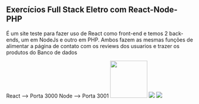 <h2>Exercícios Full Stack Eletro com React-Node-PHP</h2>
<p>É um site teste para fazer uso de React como front-end e temos 2 back-ends, um em NodeJs e outro em PHP. Ambos fazem as mesmas funções de alimentar a página de contato com os reviews dos usuarios e trazer os produtos do Banco de dados</p>
React --> Porta 3000
Node --> Porta 3001
<img  width="100"  src="https://cdn.auth0.com/blog/react-js/react.png" />
<img src="https://upload.wikimedia.org/wikipedia/commons/thumb/d/d9/Node.js_logo.svg/1280px-Node.js_logo.svg.png" />
<img src="https://logodownload.org/wp-content/uploads/2016/10/php-logo-1.png" />

